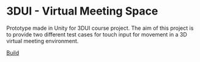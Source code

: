# 3DUI - Virtual Meeting Space

Prototype made in Unity for 3DUI course project. The aim of this project is to provide two different test cases for touch input for movement in a 3D virtual meeting environment. 

[Build](https://mirageowl.github.io/3dui-virtual-meeting-space/)
